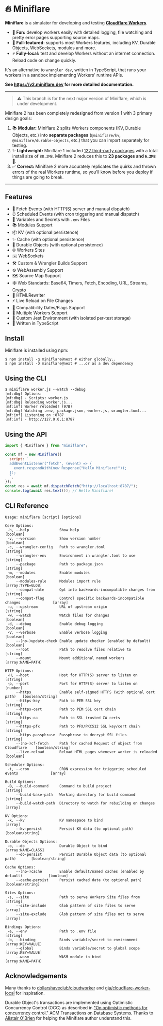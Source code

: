 # 🔥 Miniflare

**Miniflare** is a simulator for developing and testing
[**Cloudflare Workers**](https://workers.cloudflare.com/).

- 🎉 **Fun:** develop workers easily with detailed logging, file watching and
  pretty error pages supporting source maps.
- 🔋 **Full-featured:** supports most Workers features, including KV, Durable
  Objects, WebSockets, modules and more.
- ⚡ **Fully-local:** test and develop Workers without an internet connection.
  Reload code on change quickly.

It's an alternative to `wrangler dev`, written in TypeScript, that runs your
workers in a sandbox implementing Workers' runtime APIs.

**See <https://v2.miniflare.dev> for more detailed documentation.**

---

> ⚠️ This branch is for the next major version of Miniflare, which is under
> development.

Miniflare 2 has been completely redesigned from version 1 with 3 primary design
goals:

1. 📚 **Modular:** Miniflare 2 splits Workers components (KV, Durable Objects,
   etc.) into **separate packages** (`@miniflare/kv`,
   `@miniflare/durable-objects`, etc.) that you can import separately for
   testing.
2. ✨ **Lightweight:** Miniflare 1 included
   [122 third-party packages](http://npm.anvaka.com/#/view/2d/miniflare) with a
   total install size of `88.3MB`. Miniflare 2 reduces this to **23 packages and
   `6.2MB`** 🤯.
3. ✅ **Correct:** Miniflare 2 more accurately replicates the quirks and thrown
   errors of the real Workers runtime, so you'll know before you deploy if
   things are going to break.

---

## Features

- 📨 Fetch Events (with HTTP(S) server and manual dispatch)
- ⏰ Scheduled Events (with cron triggering and manual dispatch)
- 🔑 Variables and Secrets with `.env` Files
- 📚 Modules Support
- 📦 KV (with optional persistence)
- ✨ Cache (with optional persistence)
- 📌 Durable Objects (with optional persistence)
- 🌐 Workers Sites
- ✉️ WebSockets
- 🛠 Custom & Wrangler Builds Support
- ⚙️ WebAssembly Support
- 🗺 Source Map Support
- 🕸 Web Standards: Base64, Timers, Fetch, Encoding, URL, Streams, Crypto
- 📄 HTMLRewriter
- ⚡️ Live Reload on File Changes
- 📅 Compatibility Dates/Flags Support
- 🔌 Multiple Workers Support
- 🤹 Custom Jest Environment (with isolated per-test storage)
- 💪 Written in TypeScript

## Install

Miniflare is installed using npm:

```shell
$ npm install -g miniflare@next # either globally..
$ npm install -D miniflare@next # ...or as a dev dependency
```

## Using the CLI

```shell
$ miniflare worker.js --watch --debug
[mf:dbg] Options:
[mf:dbg] - Scripts: worker.js
[mf:dbg] Reloading worker.js...
[mf:inf] Worker reloaded! (97B)
[mf:dbg] Watching .env, package.json, worker.js, wrangler.toml...
[mf:inf] Listening on :8787
[mf:inf] - http://127.0.0.1:8787
```

## Using the API

```js
import { Miniflare } from "miniflare";

const mf = new Miniflare({
  script: `
  addEventListener("fetch", (event) => {
    event.respondWith(new Response("Hello Miniflare!"));
  });
  `,
});
const res = await mf.dispatchFetch("http://localhost:8787/");
console.log(await res.text()); // Hello Miniflare!
```

## CLI Reference

```
Usage: miniflare [script] [options]

Core Options:
 -h, --help              Show help                                                   [boolean]
 -v, --version           Show version number                                         [boolean]
 -c, --wrangler-config   Path to wrangler.toml                                        [string]
     --wrangler-env      Environment in wrangler.toml to use                          [string]
     --package           Path to package.json                                         [string]
 -m, --modules           Enable modules                                              [boolean]
     --modules-rule      Modules import rule                                 [array:TYPE=GLOB]
     --compat-date       Opt into backwards-incompatible changes from                 [string]
     --compat-flag       Control specific backwards-incompatible changes               [array]
 -u, --upstream          URL of upstream origin                                       [string]
 -w, --watch             Watch files for changes                                     [boolean]
 -d, --debug             Enable debug logging                                        [boolean]
 -V, --verbose           Enable verbose logging                                      [boolean]
     --(no-)update-check Enable update checker (enabled by default)                  [boolean]
     --root              Path to resolve files relative to                            [string]
     --mount             Mount additional named workers                      [array:NAME=PATH]

HTTP Options:
 -H, --host              Host for HTTP(S) server to listen on                         [string]
 -p, --port              Port for HTTP(S) server to listen on                         [number]
     --https             Enable self-signed HTTPS (with optional cert path)   [boolean/string]
     --https-key         Path to PEM SSL key                                          [string]
     --https-cert        Path to PEM SSL cert chain                                   [string]
     --https-ca          Path to SSL trusted CA certs                                 [string]
     --https-pfx         Path to PFX/PKCS12 SSL key/cert chain                        [string]
     --https-passphrase  Passphrase to decrypt SSL files                              [string]
     --(no-)cf-fetch     Path for cached Request cf object from Cloudflare    [boolean/string]
     --live-reload       Reload HTML pages whenever worker is reloaded               [boolean]

Scheduler Options:
 -t, --cron              CRON expression for triggering scheduled events               [array]

Build Options:
 -B, --build-command     Command to build project                                     [string]
     --build-base-path   Working directory for build command                          [string]
     --build-watch-path  Directory to watch for rebuilding on changes                  [array]

KV Options:
 -k, --kv                KV namespace to bind                                          [array]
     --kv-persist        Persist KV data (to optional path)                   [boolean/string]

Durable Objects Options:
 -o, --do                Durable Object to bind                             [array:NAME=CLASS]
     --do-persist        Persist Durable Object data (to optional path)       [boolean/string]

Cache Options:
     --(no-)cache        Enable default/named caches (enabled by default)            [boolean]
     --cache-persist     Persist cached data (to optional path)               [boolean/string]

Sites Options:
 -s, --site              Path to serve Workers Site files from                        [string]
     --site-include      Glob pattern of site files to serve                           [array]
     --site-exclude      Glob pattern of site files not to serve                       [array]

Bindings Options:
 -e, --env               Path to .env file                                            [string]
 -b, --binding           Binds variable/secret to environment                [array:KEY=VALUE]
     --global            Binds variable/secret to global scope               [array:KEY=VALUE]
     --wasm              WASM module to bind                                 [array:NAME=PATH]
```

## Acknowledgements

Many thanks to
[dollarshaveclub/cloudworker](https://github.com/dollarshaveclub/cloudworker)
and
[gja/cloudflare-worker-local](https://github.com/gja/cloudflare-worker-local)
for inspiration.

Durable Object's transactions are implemented using Optimistic Concurrency
Control (OCC) as described in
["On optimistic methods for concurrency control." ACM Transactions on Database Systems](https://dl.acm.org/doi/10.1145/319566.319567).
Thanks to [Alistair O'Brien](https://github.com/johnyob) for helping the
Miniflare author understand this.
